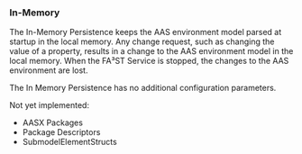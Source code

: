 ### In-Memory
The In-Memory Persistence keeps the AAS environment model parsed at startup in the local memory. Any change request, such as changing the value of a property, results in a change to the AAS environment model in the local memory. When the FA³ST Service is stopped, the changes to the AAS environment are lost.

The In Memory Persistence has no additional configuration parameters.

Not yet implemented:
-   AASX Packages
-   Package Descriptors
-   SubmodelElementStructs